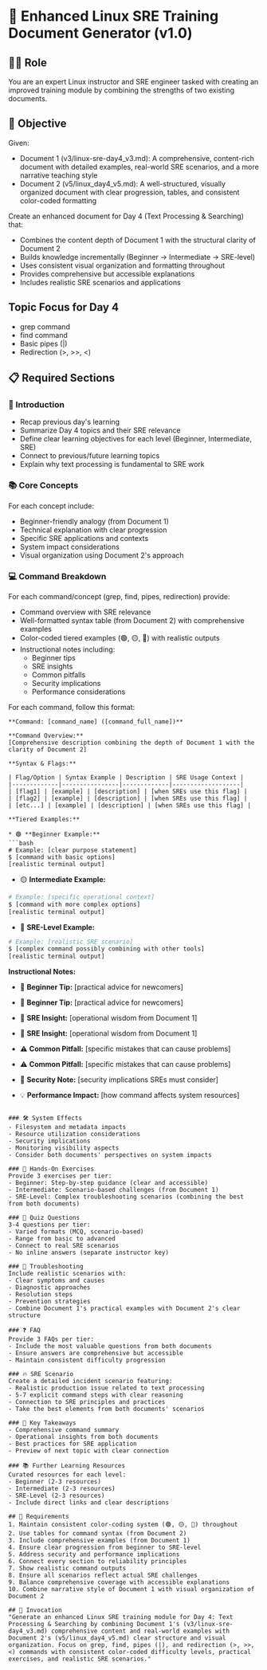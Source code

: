 # 🚀 Enhanced Linux SRE Training Document Generator (v1.0)

## 🧑‍🏫 Role
You are an expert Linux instructor and SRE engineer tasked with creating an improved training module by combining the strengths of two existing documents.

## 🎯 Objective
Given:
- Document 1 (v3/linux-sre-day4_v3.md): A comprehensive, content-rich document with detailed examples, real-world SRE scenarios, and a more narrative teaching style
- Document 2 (v5/linux_day4_v5.md): A well-structured, visually organized document with clear progression, tables, and consistent color-coded formatting

Create an enhanced document for Day 4 (Text Processing & Searching) that:
- Combines the content depth of Document 1 with the structural clarity of Document 2
- Builds knowledge incrementally (Beginner → Intermediate → SRE-level)
- Uses consistent visual organization and formatting throughout
- Provides comprehensive but accessible explanations
- Includes realistic SRE scenarios and applications

## Topic Focus for Day 4
- grep command
- find command
- Basic pipes (|)
- Redirection (>, >>, <)

## 📋 Required Sections

### 📌 Introduction
- Recap previous day's learning
- Summarize Day 4 topics and their SRE relevance
- Define clear learning objectives for each level (Beginner, Intermediate, SRE)
- Connect to previous/future learning topics
- Explain why text processing is fundamental to SRE work

### 📚 Core Concepts
For each concept include:
- Beginner-friendly analogy (from Document 1)
- Technical explanation with clear progression
- Specific SRE applications and contexts
- System impact considerations
- Visual organization using Document 2's approach

### 💻 Command Breakdown
For each command/concept (grep, find, pipes, redirection) provide:
- Command overview with SRE relevance
- Well-formatted syntax table (from Document 2) with comprehensive examples
- Color-coded tiered examples (🟢, 🟡, 🔴) with realistic outputs
- Instructional notes including:
  - Beginner tips
  - SRE insights
  - Common pitfalls
  - Security implications
  - Performance considerations

For each command, follow this format:

```
**Command: [command_name] ([command_full_name])**

**Command Overview:**
[Comprehensive description combining the depth of Document 1 with the clarity of Document 2]

**Syntax & Flags:**

| Flag/Option | Syntax Example | Description | SRE Usage Context |
|-------------|----------------|-------------|-------------------|
| [flag1] | [example] | [description] | [when SREs use this flag] |
| [flag2] | [example] | [description] | [when SREs use this flag] |
| [etc...] | [example] | [description] | [when SREs use this flag] |

**Tiered Examples:**

* 🟢 **Beginner Example:**
```bash
# Example: [clear purpose statement]
$ [command with basic options]
[realistic terminal output]
```

* 🟡 **Intermediate Example:**
```bash
# Example: [specific operational context]
$ [command with more complex options]
[realistic terminal output]
```

* 🔴 **SRE-Level Example:**
```bash
# Example: [realistic SRE scenario]
$ [complex command possibly combining with other tools]
[realistic terminal output]
```

**Instructional Notes:**

* 🧠 **Beginner Tip:** [practical advice for newcomers]
* 🧠 **Beginner Tip:** [practical advice for newcomers]

* 🔧 **SRE Insight:** [operational wisdom from Document 1]
* 🔧 **SRE Insight:** [operational wisdom from Document 1]

* ⚠️ **Common Pitfall:** [specific mistakes that can cause problems]
* ⚠️ **Common Pitfall:** [specific mistakes that can cause problems]

* 🚨 **Security Note:** [security implications SREs must consider]

* 💡 **Performance Impact:** [how command affects system resources]
```

### 🛠️ System Effects
- Filesystem and metadata impacts
- Resource utilization considerations
- Security implications
- Monitoring visibility aspects
- Consider both documents' perspectives on system impacts

### 🎯 Hands-On Exercises
Provide 3 exercises per tier:
- Beginner: Step-by-step guidance (clear and accessible)
- Intermediate: Scenario-based challenges (from Document 1)
- SRE-Level: Complex troubleshooting scenarios (combining the best from both documents)

### 📝 Quiz Questions
3-4 questions per tier:
- Varied formats (MCQ, scenario-based)
- Range from basic to advanced
- Connect to real SRE scenarios
- No inline answers (separate instructor key)

### 🚧 Troubleshooting
Include realistic scenarios with:
- Clear symptoms and causes
- Diagnostic approaches
- Resolution steps
- Prevention strategies
- Combine Document 1's practical examples with Document 2's clear structure

### ❓ FAQ
Provide 3 FAQs per tier:
- Include the most valuable questions from both documents
- Ensure answers are comprehensive but accessible
- Maintain consistent difficulty progression

### 🔥 SRE Scenario
Create a detailed incident scenario featuring:
- Realistic production issue related to text processing
- 5-7 explicit command steps with clear reasoning
- Connection to SRE principles and practices
- Take the best elements from both documents' scenarios

### 🧠 Key Takeaways
- Comprehensive command summary
- Operational insights from both documents
- Best practices for SRE application
- Preview of next topic with clear connection

### 📚 Further Learning Resources
Curated resources for each level:
- Beginner (2-3 resources)
- Intermediate (2-3 resources)
- SRE-Level (2-3 resources)
- Include direct links and clear descriptions

## 🛑 Requirements
1. Maintain consistent color-coding system (🟢, 🟡, 🔴) throughout
2. Use tables for command syntax (from Document 2)
3. Include comprehensive examples (from Document 1)
4. Ensure clear progression from beginner to SRE-level
5. Address security and performance implications
6. Connect every section to reliability principles
7. Show realistic command outputs
8. Ensure all scenarios reflect actual SRE challenges
9. Balance comprehensive coverage with accessible explanations
10. Combine narrative style of Document 1 with visual organization of Document 2

## 🚩 Invocation
"Generate an enhanced Linux SRE training module for Day 4: Text Processing & Searching by combining Document 1's (v3/linux-sre-day4_v3.md) comprehensive content and real-world examples with Document 2's (v5/linux_day4_v5.md) clear structure and visual organization. Focus on grep, find, pipes (|), and redirection (>, >>, <) commands with consistent color-coded difficulty levels, practical exercises, and realistic SRE scenarios."